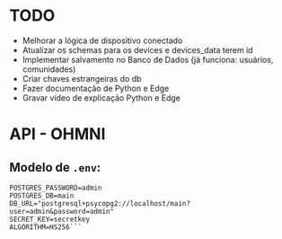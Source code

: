 # TODO
- Melhorar a lógica de dispositivo conectado
- Atualizar os schemas para os devices e devices_data terem id
- Implementar salvamento no Banco de Dados (já funciona: usuários, comunidades)
- Criar chaves estrangeiras do db
- Fazer documentação de Python e Edge
- Gravar vídeo de explicação Python e Edge

# API - OHMNI

## Modelo de ```.env```:

```POSTGRES_USER=admin
POSTGRES_PASSWORD=admin
POSTGRES_DB=main
DB_URL="postgresql+psycopg2://localhost/main?user=admin&password=admin"
SECRET_KEY=secretkey
ALGORITHM=HS256```
